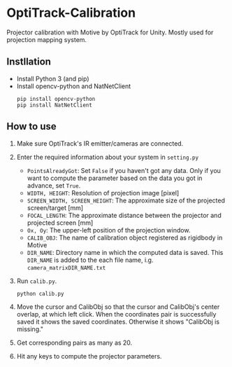 # OptiTrack-Calibration
Projector calibration with Motive by OptiTrack for Unity.
Mostly used for projection mapping system.

## Instllation
- Install Python 3 (and pip)
- Install opencv-python and NatNetClient
    ```
    pip install opencv-python
    pip install NatNetClient
    ```

## How to use
1. Make sure OptiTrack's IR emitter/cameras are connected.

1. Enter the required information about your system in ```setting.py```
    - ```PointsAlreadyGot```: Set ```False``` if you haven't got any data. Only if you want to compute the parameter based on the data you got in advance, set ```True```.
    - ```WIDTH, HEIGHT```: Resolution of projection image [pixel]
    - ```SCREEN_WIDTH, SCREEN_HEIGHT```: The approximate size of the projected screen/target [mm]
    - ```FOCAL_LENGTH```: The approximate distance between the projector and projected screen [mm]
    - ```Ox, Oy```: The upper-left position of the projection window.
    - ```CALIB_OBJ```: The name of calibration object registered as rigidbody in Motive
    - ```DIR_NAME```: Directory name in which the computed data is saved. This ```DIR_NAME``` is added to the each file name, i.g. ```camera_matrixDIR_NAME.txt```

1. Run ```calib.py```.
    ```
    python calib.py
    ```

1. Move the cursor and CalibObj so that the cursor and CalibObj's center overlap, at which left click. When the coordinates pair is successfully saved it shows the saved coordinates. Otherwise it shows "CalibObj is missing."

1. Get corresponding pairs as many as 20.

1. Hit any keys to compute the projector parameters.
